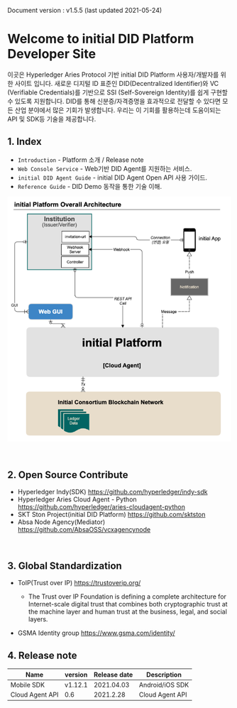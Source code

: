 Document version : v1.5.5 (last updated 2021-05-24)

Welcome to initial DID Platform Developer Site
===============


이곳은 Hyperledger Aries Protocol 기반 initial DID Platform 사용자/개발자를 위한 사이트 입니다. 
새로운 디지털 ID 표준인 DID(Decentralized Identifier)와 VC (Verifiable Credentials)를 기반으로 SSI (Self-Sovereign Identity)를 쉽게 구현할 수 있도록 지원합니다.
DID를 통해 신분증/자격증명을 효과적으로 전달할 수 있다면 모든 산업 분야에서 많은 기회가 발생합니다.
우리는 이 기회를 활용하는데 도움이되는 API 및 SDK등 기술을 제공합니다.


## 1. Index

* `Introduction` - Platform 소개 / Release note 
* `Web Console Service` - Web기반 DID Agent를 지원하는 서비스.
* `initial DID Agent Guide` - initial DID Agent Open API 사용 가이드.
* `Reference Guide` - DID Demo 동작을 통한 기술 이해.


![platform arch](img/initial_platform_architecture.png)

<br>

## 2. Open Source Contribute

- Hyperledger Indy(SDK)
<https://github.com/hyperledger/indy-sdk>
- Hyperledger Aries Cloud Agent - Python
<https://github.com/hyperledger/aries-cloudagent-python>
- SKT Ston Project(initial DID Platform)
<https://github.com/sktston>
- Absa Node Agency(Mediator)
<https://github.com/AbsaOSS/vcxagencynode>


<br>

## 3. Global Standardization

- ToIP(Trust over IP)
<https://trustoverip.org/> <br>
    - The Trust over IP Foundation is defining a complete architecture for Internet-scale digital trust that combines both cryptographic trust at the machine layer and human trust at the business, legal, and social layers.


- GSMA Identity group
<https://www.gsma.com/identity/>

  
## 4. Release note

Name | version | Release date| Description
 --- | --- | --- | --- 
Mobile SDK | v1.12.1 | 2021.04.03 | Android/iOS SDK
Cloud Agent API | 0.6 | 2021.2.28 | Cloud Agent API